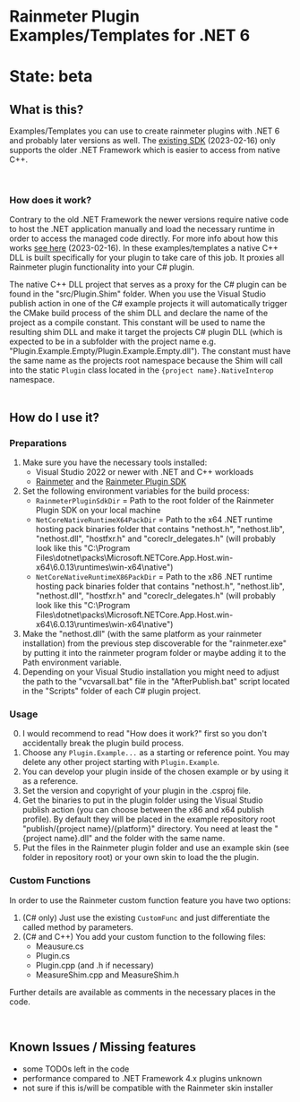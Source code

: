 # Rainmeter Plugin Examples/Templates for .NET 6

# State: beta

## What is this?
<p>Examples/Templates you can use to create rainmeter plugins with .NET 6 and probably later versions as well. The <a href="https://github.com/rainmeter/rainmeter-plugin-sdk">existing SDK</a> (2023-02-16) only supports the older .NET Framework which is easier to access from native C++.</p>
<br/>

### How does it work?
<p>Contrary to the old .NET Framework the newer versions require native code to host the .NET application manually and load the necessary runtime in order to access the managed code directly.
For more info about how this works <a href="https://learn.microsoft.com/en-us/dotnet/core/tutorials/netcore-hosting">see here</a> (2023-02-16).
In these examples/templates a native C++ DLL is built specifically for your plugin to take care of this job. It proxies all Rainmeter plugin functionality into your C# plugin.</p>

<p>The native C++ DLL project that serves as a proxy for the C# plugin can be found in the "src/Plugin.Shim" folder. When you use the Visual Studio publish action in one of the C# example projects it will automatically trigger the CMake build process of the shim DLL and declare the name of the project as a compile constant. This constant will be used to name the resulting shim DLL and make it target the projects C# plugin DLL (which is expected to be in a subfolder with the project name e.g. "Plugin.Example.Empty/Plugin.Example.Empty.dll").
The constant must have the same name as the projects root namespace because the Shim will call into the static <code>Plugin</code> class located in the <code>{project name}.NativeInterop</code> namespace.<br/>

<br/>

## How do I use it?
### Preparations
1. Make sure you have the necessary tools installed:
    - Visual Studio 2022 or newer with .NET and C++ workloads
    - <a href="https://github.com/rainmeter/rainmeter">Rainmeter</a> and the <a href="https://github.com/rainmeter/rainmeter-plugin-sdk">Rainmeter Plugin SDK</a>
2. Set the following environment variables for the build process:
    - <code>RainmeterPluginSdkDir</code> = Path to the root folder of the Rainmeter Plugin SDK on your local machine
    - <code>NetCoreNativeRuntimeX64PackDir</code> = Path to the x64 .NET runtime hosting pack binaries folder that contains "nethost.h", "nethost.lib", "nethost.dll", "hostfxr.h" and "coreclr_delegates.h" (will probably look like this "C:\Program Files\dotnet\packs\Microsoft.NETCore.App.Host.win-x64\6.0.13\runtimes\win-x64\native")
    - <code>NetCoreNativeRuntimeX86PackDir</code> = Path to the x86 .NET runtime hosting pack binaries folder that contains "nethost.h", "nethost.lib", "nethost.dll", "hostfxr.h" and "coreclr_delegates.h" (will probably look like this "C:\Program Files\dotnet\packs\Microsoft.NETCore.App.Host.win-x64\6.0.13\runtimes\win-x64\native")
3. Make the "nethost.dll" (with the same platform as your rainmeter installation) from the previous step discoverable for the "rainmeter.exe" by putting it into the rainmeter program folder or maybe adding it to the Path environment variable.
4. Depending on your Visual Studio installation you might need to adjust the path to the "vcvarsall.bat" file in the "AfterPublish.bat" script located in the "Scripts" folder of each C# plugin project.<br/>

### Usage
0. I would recommend to read "How does it work?" first so you don't accidentally break the plugin build process. 
1. Choose any <code>Plugin.Example...</code> as a starting or reference point. You may delete any other project starting with <code>Plugin.Example</code>.
2. You can develop your plugin inside of the chosen example or by using it as a reference.
3. Set the version and copyright of your plugin in the .csproj file. 
4. Get the binaries to put in the plugin folder using the Visual Studio publish action (you can choose between the x86 and x64 publish profile). By default they will be placed in the example repository root "publish/{project name}/{platform}" directory. You need at least the "{project name}.dll" and the folder with the same name.
5. Put the files in the Rainmeter plugin folder and use an example skin (see folder in repository root) or your own skin to load the the plugin.

### Custom Functions
In order to use the Rainmeter custom function feature you have two options:
1. (C# only) Just use the existing <code>CustomFunc</code> and just differentiate the called method by parameters.
2. (C# and C++) You add your custom function to the following files:
    - Meausure.cs
    - Plugin.cs
    - Plugin.cpp (and .h if necessary)
    - MeasureShim.cpp and MeasureShim.h

Further details are available as comments in the necessary places in the code.

<br/>

## Known Issues / Missing features
- some TODOs left in the code
- performance compared to .NET Framework 4.x plugins unknown
- not sure if this is/will be compatible with the Rainmeter skin installer
